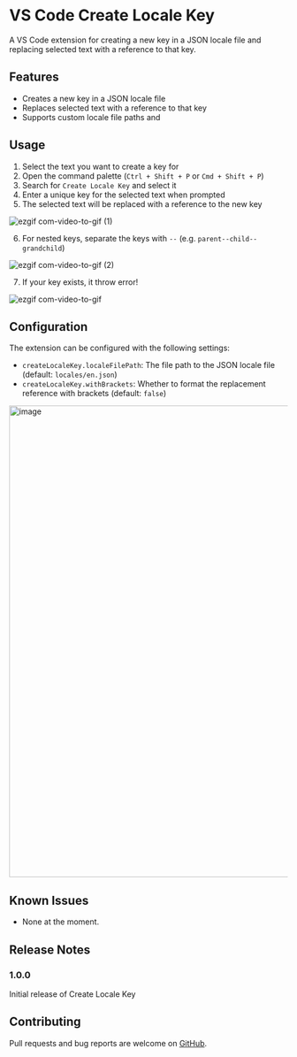 # VS Code Create Locale Key

A VS Code extension for creating a new key in a JSON locale file and replacing selected text with a reference to that key.

## Features

- Creates a new key in a JSON locale file
- Replaces selected text with a reference to that key
- Supports custom locale file paths and

## Usage

1. Select the text you want to create a key for
2. Open the command palette (`Ctrl + Shift + P` or `Cmd + Shift + P`)
3. Search for `Create Locale Key` and select it
4. Enter a unique key for the selected text when prompted
5. The selected text will be replaced with a reference to the new key

![ezgif com-video-to-gif (1)](https://user-images.githubusercontent.com/92286197/229586068-558807f8-de69-4b10-bd75-30ca5b3486d7.gif)

6. For nested keys, separate the keys with `--` (e.g. `parent--child--grandchild`)

![ezgif com-video-to-gif (2)](https://user-images.githubusercontent.com/92286197/229586730-36ef2175-5ddf-4ba7-b872-0167960a3978.gif)


7. If your key exists, it throw error!  

![ezgif com-video-to-gif](https://user-images.githubusercontent.com/92286197/229585058-407f1926-2e9e-40b4-b37b-804882aaa467.gif)

## Configuration

The extension can be configured with the following settings:

- `createLocaleKey.localeFilePath`: The file path to the JSON locale file (default: `locales/en.json`)
- `createLocaleKey.withBrackets`: Whether to format the replacement reference with brackets (default: `false`)

<img width="853" alt="image" src="https://user-images.githubusercontent.com/92286197/229587670-463c6c5f-c9ad-490e-adee-d88759a02059.png">


## Known Issues

- None at the moment.

## Release Notes

### 1.0.0

Initial release of Create Locale Key

## Contributing

Pull requests and bug reports are welcome on [GitHub](https://github.com/YOUR_USERNAME/YOUR_REPO_NAME).
